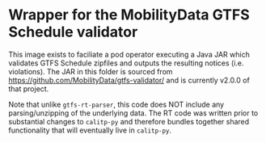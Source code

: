 # Wrapper for the MobilityData GTFS Schedule validator

This image exists to faciliate a pod operator executing a Java JAR which validates
GTFS Schedule zipfiles and outputs the resulting notices (i.e. violations). The
JAR in this folder is sourced from https://github.com/MobilityData/gtfs-validator/
and is currently v2.0.0 of that project.

Note that unlike `gtfs-rt-parser`, this code does NOT include any parsing/unzipping
of the underlying data. The RT code was written prior to substantial changes to
`calitp-py` and therefore bundles together shared functionality that will eventually
live in `calitp-py`.
